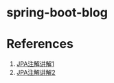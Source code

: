 # spring-boot-blog
# References
 1. [JPA注解讲解1](http://www.makaidong.com/%E5%8D%9A%E5%AE%A2%E5%9B%AD%E9%97%AE%E7%AD%94/8337.shtml)
 2. [JPA注解讲解2](http://blog.csdn.net/lantianzhange/article/details/40618905)
